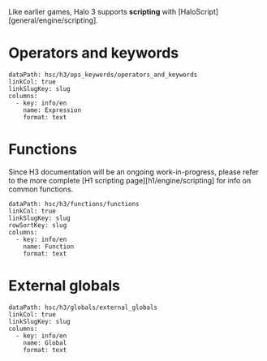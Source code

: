Like earlier games, Halo 3 supports **scripting** with [HaloScript][general/engine/scripting].

# Operators and keywords
```.table
dataPath: hsc/h3/ops_keywords/operators_and_keywords
linkCol: true
linkSlugKey: slug
columns:
  - key: info/en
    name: Expression
    format: text
```

# Functions
Since H3 documentation will be an ongoing work-in-progress, please refer to the more complete [H1 scripting page][h1/engine/scripting] for info on common functions.

```.table
dataPath: hsc/h3/functions/functions
linkCol: true
linkSlugKey: slug
rowSortKey: slug
columns:
  - key: info/en
    name: Function
    format: text
```

# External globals
```.table
dataPath: hsc/h3/globals/external_globals
linkCol: true
linkSlugKey: slug
columns:
  - key: info/en
    name: Global
    format: text
```
